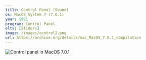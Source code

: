 ```yaml
---
title: Control Panel (Sound)
os: MacOS System 7 (7.0.1)
year: 1991
program: Control Panel
elts: [Sliders]
image: /images/control2.png
url: https://archive.org/details/mac_MacOS_7.0.1_compilation
---
```


![Control panel in MacOS 7.0.1](/images/control2.png)

